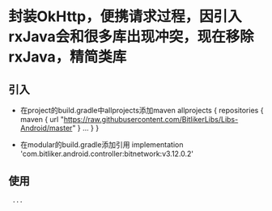 # 封装OkHttp，便携请求过程，因引入rxJava会和很多库出现冲突，现在移除rxJava，精简类库

## 引入
- 在project的build.gradle中allprojects添加maven
    allprojects {
        repositories {
            maven { url "https://raw.githubusercontent.com/BitlikerLibs/Libs-Android/master" }
            ...
        }
    }

- 在modular的build.gradle添加引用 
    implementation 'com.bitliker.android.controller:bitnetwork:v3.12.0.2'
    
## 使用
     ...
